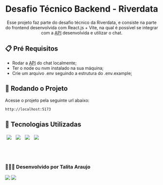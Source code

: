 <div align="center">

# Desafio Técnico Backend - Riverdata

Esse projeto faz parte do desafio técnico da Riverdata, e consiste na parte do frontend desenvolvida com React.js + Vite, na qual é possível se integrar com a <a href="https://github.com/talitaaraujodev/api-chatbot-riverdata" target="_blank">API</a> desenvolvida e utilizar o chat.

</div>

## 📋 Pré Requisitos

- Rodar a <a href="https://github.com/talitaaraujodev/api-chatbot-riverdata" target="_blank">API</a> do chat localmente;
- Ter o node ou nvm instalado na sua máquina;
- Crie um arquivo .env seguindo a estrutura do .env.example;

## 🚀 Rodando o Projeto

Acesse o projeto pela seguinte url abaixo:

```bash
http://localhost:5173
```

## 🎯 Tecnologias Utilizadas

<p>
  <img style='margin: 5px;' src="https://img.shields.io/badge/JavaScript-323330?style=for-the-badge&logo=javascript&logoColor=F7DF1E"/>
  <img style='margin: 5px;' src="https://img.shields.io/badge/Node.js-43853D?style=for-the-badge&logo=node.js&logoColor=white"/>
  <img style='margin: 5px;' src="https://img.shields.io/badge/TypeScript-007ACC?style=for-the-badge&logo=typescript&logoColor=white"/>
  <img style='margin: 5px;' src="https://img.shields.io/badge/React-20232A?style=for-the-badge&logo=react&logoColor=61DAFB"/>

</p>

<br><br>

### 👩🏽‍💻 Desenvolvido por Talita Araujo

<div align="left">
  <a href = "mailto:talitacumi.araujo@gmail.com"><img src="https://img.shields.io/badge/-Gmail-db4a39?style=for-the-badge&logo=gmail&logoColor=white"></a>
  <a href="https://www.linkedin.com/in/talitaaraujodev" target="_blank"><img src="https://img.shields.io/badge/LinkedIn-0077B5?style=for-the-badge&logo=linkedin&logoColor=white"></a>
</div>
